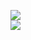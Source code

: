 [![](https://img.shields.io/badge/Made%20With-Github%20Spray-lightgrey.svg?style=for-the-badge&logo=github)](https://github.com/Annihil/github-spray#29427)  
[![](https://i.imgur.com/2DrTn0Z.gif)](https://github.com/Annihil/github-spray)